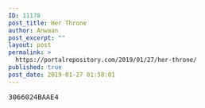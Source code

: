 ```yaml
---
ID: 11178
post_title: Her Throne
author: Anwaan
post_excerpt: ""
layout: post
permalink: >
  https://portalrepository.com/2019/01/27/her-throne/
published: true
post_date: 2019-01-27 01:58:01
---
```

<pre>3066024BAAE4</pre>